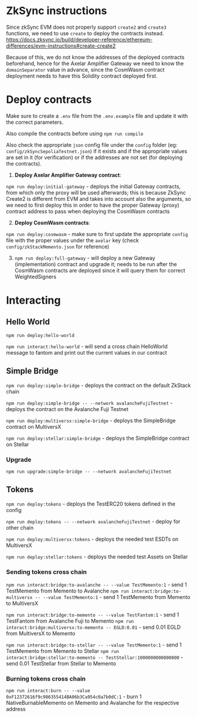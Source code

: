 # ZkSync instructions

Since zkSync EVM does not properly support `create2` and `create3` functions, we need to use `create` to deploy the contracts instead.
https://docs.zksync.io/build/developer-reference/ethereum-differences/evm-instructions#create-create2

Because of this, we do not know the addresses of the deployed contracts beforehand, hence for the Axelar Amplifier Gateway we need to know
the `domainSeparator` value in advance, since the CosmWasm contract deployment needs to have this Solidity contract deployed first.

# Deploy contracts

Make sure to create a `.env` file from the `.env.example` file and update it with the correct parameters.

Also compile the contracts before using `npm run compile`

Also check the appropriate `json` config file under the `config` folder (eg: `config/zkSyncSepoliaTestnet.json`) if it exists
and if the appropriate values are set in it (for verification) or if the addresses are not set (for deploying the contracts).

1. **Deploy Axelar Amplifier Gateway contract**:

`npm run deploy:initial-gateway` - deploys the initial Gateway contracts, from which only the proxy will be used afterwards;
this is because ZkSync Create2 is different from EVM and takes into account also the arguments, so we need to first deploy this in order to have the
proper Gateway (proxy) contract address to pass when deploying the CosmWasm contracts

2. **Deploy CosmWasm contracts**:

`npm run deploy:cosmwasm` - make sure to first update the appropriate `config` file with the proper values under the `axelar` key (check `config/zkStackMemento.json` for reference)

3. `npm run deploy:full-gateway` - will deploy a new Gateway (implementation) contract and upgrade it;
needs to be run after the CosmWasm contracts are deployed since it will query them for correct WeightedSigners

# Interacting

## Hello World

`npm run deploy:hello-world`

`npm run interact:hello-world` - will send a cross chain HelloWorld message to fantom and print out the current values in our contract

## Simple Bridge

`npm run deploy:simple-bridge` - deploys the contract on the default ZkStack chain

`npm run deploy:simple-bridge -- --network avalancheFujiTestnet` - deploys the contract on the Avalanche Fuji Testnet

`npm run deploy:multiversx:simple-bridge` - deploys the SimpleBridge contract on MultiversX

`npm run deploy:stellar:simple-bridge` - deploys the SimpleBridge contract on Stellar

### Upgrade

`npm run upgrade:simple-bridge -- --network avalancheFujiTestnet`

## Tokens

`npm run deploy:tokens` - deploys the TestERC20 tokens defined in the config

`npm run deploy:tokens -- --network avalancheFujiTestnet` - deploy for other chain

`npm run deploy:multiversx:tokens` - deploys the needed test ESDTs on MultiversX

`npm run deploy:stellar:tokens` - deploys the needed test Assets on Stellar

### Sending tokens cross chain

`npm run interact:bridge:to-avalanche -- --value TestMemento:1` - send 1 TestMemento from Memento to Avalanche
`npm run interact:bridge:to-multiversx -- --value TestMemento:1` - send 1 TestMemento from Memento to MultiversX

`npm run interact:bridge:to-memento -- --value TestFantom:1` - send 1 TestFantom from Avalanche Fuji to Memento
`npm run interact:bridge:multiversx:to-memento -- EGLD:0.01` - send 0.01 EGLD from MultiversX to Memento

`npm run interact:bridge:to-stellar -- --value TestMemento:1` - send 1 TestMemento from Memento to Stellar
`npm run interact:bridge:stellar:to-memento -- TestStellar:1000000000000000` - send 0.01 TestStellar from Stellar to Memento

### Burning tokens cross chain

`npm run interact:burn -- --value 0xF12372616f9c986355414BA06b3Ca954c0a7b0dC:1` - burn 1 NativeBurnableMemento on Memento and Avalanche for the respective address
